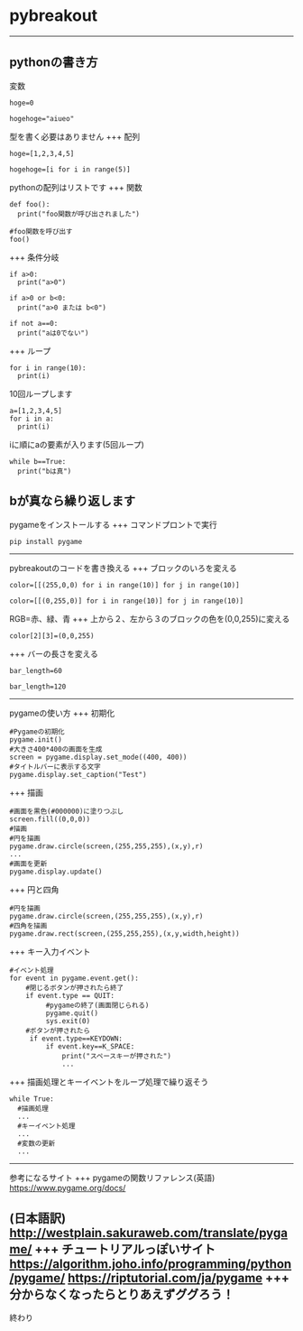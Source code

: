 # pybreakout
---
pythonの書き方
---
変数
```
hoge=0
```
```
hogehoge="aiueo"
```
型を書く必要はありません
+++
配列
```
hoge=[1,2,3,4,5]
```
```
hogehoge=[i for i in range(5)]
```
pythonの配列はリストです
+++
関数
```
def foo():
  print("foo関数が呼び出されました")

#foo関数を呼び出す
foo()
```
+++
条件分岐
```
if a>0:
  print("a>0")
```
```
if a>0 or b<0:
  print("a>0 または b<0")
```
```
if not a==0:
  print("aは0でない")
```
+++
ループ
```
for i in range(10):
  print(i)
```
10回ループします
```
a=[1,2,3,4,5]
for i in a:
  print(i)
```
iに順にaの要素が入ります(5回ループ)
```
while b==True:
  print("bは真")
```
bが真なら繰り返します
---
pygameをインストールする
+++
コマンドプロントで実行
```
pip install pygame
```
---
pybreakoutのコードを書き換える
+++
ブロックのいろを変える
```
color=[[(255,0,0) for i in range(10)] for j in range(10)]
```
```
color=[[(0,255,0)] for i in range(10)] for j in range(10)]
```
RGB=赤、緑、青
+++
上から２、左から３のブロックの色を(0,0,255)に変える
```
color[2][3]=(0,0,255)
```
+++
バーの長さを変える
```
bar_length=60
```
```
bar_length=120
```
---
pygameの使い方
+++
初期化
```
#Pygameの初期化
pygame.init()
#大きさ400*400の画面を生成
screen = pygame.display.set_mode((400, 400))
#タイトルバーに表示する文字
pygame.display.set_caption("Test")
```
+++
描画
```
#画面を黒色(#000000)に塗りつぶし
screen.fill((0,0,0))
#描画
#円を描画
pygame.draw.circle(screen,(255,255,255),(x,y),r)
...
#画面を更新
pygame.display.update()
```
+++
円と四角
```
#円を描画
pygame.draw.circle(screen,(255,255,255),(x,y),r)
#四角を描画
pygame.draw.rect(screen,(255,255,255),(x,y,width,height))
```
+++
キー入力イベント
```
#イベント処理
for event in pygame.event.get():
    #閉じるボタンが押されたら終了
    if event.type == QUIT:
         #pygameの終了(画面閉じられる)
         pygame.quit()
         sys.exit(0)
    #ボタンが押されたら
     if event.type==KEYDOWN:
         if event.key==K_SPACE:
             print("スペースキーが押された")
             ...
```
+++
描画処理とキーイベントをループ処理で繰り返そう
```
while True:
  #描画処理
  ...
  #キーイベント処理
  ...
  #変数の更新
  ...
```
---
参考になるサイト
+++
pygameの関数リファレンス(英語)
https://www.pygame.org/docs/

(日本語訳)
http://westplain.sakuraweb.com/translate/pygame/
+++
チュートリアルっぽいサイト
https://algorithm.joho.info/programming/python/pygame/
https://riptutorial.com/ja/pygame
+++
分からなくなったらとりあえずググろう！
---
終わり
